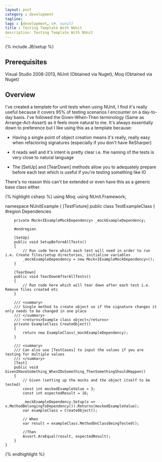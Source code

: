```yaml
---
layout: post
category : development
tagline: 
tags : [development, c#, nunit]
title : Testing Template With NUnit
description: Testing Template With NUnit
---
```

{% include JB/setup %}

## Prerequisites

Visual Studio 2008-2013, NUnit (Obtained via Nuget), Moq (Obtained via Nuget)

## Overview

I've created a template for unit tests when using NUnit, I find it's really useful because it covers 95% of testing scenarios I encounter on a day-to-day basis.  I've followed the Given-When-Then terminology (Same as Arrange-Act-Assert) as it feels more natural to me.  It's always essentially down to preference but I like using this as a template because:

- Having a single point of object creation means it's really, really easy when refactoring signatures (especially if you don't have ReSharper)

- It reads well and it's intent is pretty clear i.e. the naming of the tests is very close to natural language 

- The [SetUp] and [TearDown] methods allow you to adequately prepare before each test which is useful if you're testing something like IO

There's no reason this can't be extended or even have this as a generic base class either.

{% highlight csharp %}
using Moq;
using NUnit.Framework;

namespace NUnitExample
{
    [TestFixture]
    public class TestExampleClass
    {
        #region Dependencies

        private Mock<IExampleMockDependency> _mockExampleDependency;

        #endregion

        [SetUp]
        public void SetupBeforeAllTests()
        {
            // Run code here which each test will need in order to run i.e. Create files/setup directories, initialise variables
            _mockExampleDependency = new Mock<IExampleMockDependency>();
        }

        [TearDown]
        public void TearDownAfterAllTests()
        {
            // Run code here which will tear down after each test i.e. Remove files created etc
        }

        /// <summary>
        /// Single method to create object so if the signature changes it only needs to be changed in one place
        /// </summary>
        /// <returns>Example class object</returns>
        private ExampleClass CreateObject()
        {
            return new ExampleClass(_mockExampleDependency);
        }

        /// <summary>
        /// Can also use [TestCases] to input the values if you are testing for multiple values
        /// </summary>
        [Test]
        public void GivenIHaveSomething_WhenIDoSomething_ThenSomethingShouldHappen()
        {
            // Given (setting up the mocks and the object itself to be tested)
            const int mockedExampleValue = 3;
            const int expectedResult = 16;

            _mockExampleDependency.Setup(x => x.MethodBelongingToDependency()).Returns(mockedExampleValue);
            var exampleClass = CreateObject();
            
            // When
            var result = exampleClass.MethodOnClassBeingTested();

            //Then
            Assert.AreEqual(result, expectedResult);
        }
    }
{% endhighlight %}

